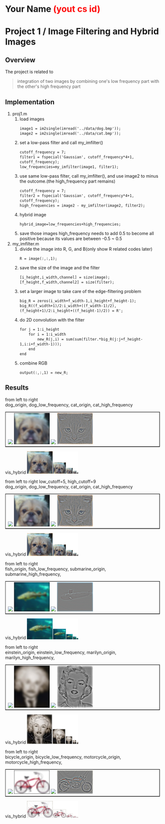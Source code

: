 # Your Name <span style="color:red">(yout cs id)</span>

# Project 1 / Image Filtering and Hybrid Images

## Overview
The project is related to 
> integration of two images by combining one's low frequency part with the other's high frequency part


## Implementation
1. proj1.m
	1. load images
		```
		image1 = im2single(imread('../data/dog.bmp'));
		image2 = im2single(imread('../data/cat.bmp'));
		```
	2. set a low-pass filter and call my_imfilter()
		```
		cutoff_frequency = 7;
		filter1 = fspecial('Gaussian', cutoff_frequency*4+1, cutoff_frequency);
		low_frequencies=my_imfilter(image1, filter1);
		```
	3. use same low-pass filter, call my_imfilter(), and use image2 to minus the outcome.(the high_frequency part remains)
		```
		cutoff_frequency = 7;
		filter2 = fspecial('Gaussian', cutoff_frequency*4+1, cutoff_frequency);
		high_frequencies = image2 - my_imfilter(image2, filter2);
		```
	4. hybrid image
		```
		hybrid_image=low_frequencies+high_frequencies;
		```
	5. save those images
		high_frequency needs to add 0.5 to become all positive because its values are between -0.5 ~ 0.5 
2. my_imfilter.m
	1. divide the image into R, G, and B(only show R related codes later)
		```
		R = image(:,:,1);
		```
	2. save the size of the image and the filter
		```
		[i_height,i_width,channel] = size(image);
		[f_height,f_width,channel2] = size(filter);
		```
	3. set a larger image to take care of the edge-filtering problem
		```
		big_R = zeros(i_width+f_width-1,i_height+f_height-1);
		big_R((f_width+1)/2:i_width+((f_width-1)/2),(f_height+1)/2:i_height+((f_height-1)/2)) = R';
		```
	4. do 2D convolution with the filter
		```
		for j = 1:i_height
			for i = 1:i_width
				new_R(j,i) = sum(sum(filter.*big_R(j:j+f_height-1,i:i+f_width-1)));
			end
		end
		```
	5. combine RGB
		```
		output(:,:,1) = new_R;
		```

## Results
from left to right   <br />
dog_origin,    dog_low_frequency,    cat_origin,    cat_high_frequency
<table border=1>
<tr>
<td>
<img src="/data/dog.bmp" width="24%"/>
<img src="/low_frequencies.jpg" width="24%"/>
<img src="/data/cat.bmp"  width="24%"/>
<img src="/high_frequencies.jpg" width="24%"/>
</td>
</tr>
</table>
vis_hybrid
<img src="/hybrid_image_scales.jpg" width="33%"/>    <br />

from left to right low_cutoff=5, high_cutoff=9  <br />
dog_origin,    dog_low_frequency,    cat_origin,    cat_high_frequency
<table border=1>
<tr>
<td>
<img src="/data/dog.bmp" width="24%"/>
<img src="/5low_frequencies.jpg" width="24%"/>
<img src="/data/cat.bmp"  width="24%"/>
<img src="/9high_frequencies.jpg" width="24%"/>
</td>
</tr>
</table>
vis_hybrid
<img src="/0509hybrid_image_scales.jpg" width="33%"/>    <br />

from left to right   <br />
fish_origin,    fish_low_frequency, submarine_origin,    submarine_high_frequency, 
<table border=1>
<tr>
<td>
<img src="/data/fish.bmp" width="24%"/>
<img src="/fish_low_frequencies.jpg" width="24%"/>
<img src="/data/submarine.bmp"  width="24%"/>
<img src="/submarine_high_frequencies.jpg" width="24%"/>
</td>
</tr>
</table>
vis_hybrid
<img src="/fish_submarine_image_scales.jpg" width="33%"/>    <br />

from left to right   <br />
einstein_origin,    einstein_low_frequency, marilyn_origin,    marilyn_high_frequency, 
<table border=1>
<tr>
<td>
<img src="/data/einstein.bmp" width="24%"/>
<img src="/einstein_low_frequencies.jpg" width="24%"/>
<img src="/data/marilyn.bmp"  width="24%"/>
<img src="/marilyn_high_frequencies.jpg" width="24%"/>
</td>
</tr>
</table>
vis_hybrid
<img src="/einstein_marilyn_hybrid_image_scales.jpg" width="33%"/>    <br />

from left to right   <br />
bicycle_origin,    bicycle_low_frequency, motorcycle_origin,    motorcycle_high_frequency, 
<table border=1>
<tr>
<td>
<img src="/data/bicycle.bmp" width="24%"/>
<img src="/bicycle_low_frequencies.jpg" width="24%"/>
<img src="/data/motorcycle.bmp"  width="24%"/>
<img src="/motorcycle_high_frequencies.jpg" width="24%"/>
</td>
</tr>
</table>
vis_hybrid
<img src="/bicycle_motorcycle_hybrid_image_scales.jpg" width="33%"/>    <br />
